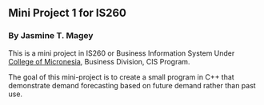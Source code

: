 ## Mini Project 1 for IS260

### By Jasmine T. Magey

This is a mini project in IS260 or Business Information System 
Under [College of Micronesia](http://www.comfsm.fm), Business Division, 
CIS Program. 

The goal of this mini-project is to create a small program in C++ 
that demonstrate demand forecasting based on future demand rather 
than past use.
